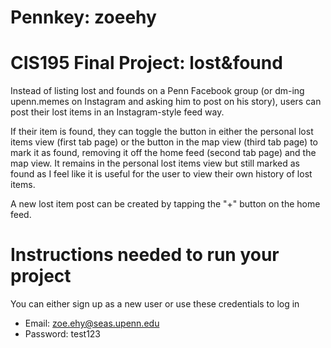 # Pennkey: zoeehy

# CIS195 Final Project: lost&found
Instead of listing lost and founds on a Penn Facebook group (or dm-ing upenn.memes on Instagram and asking him to post on his story), users can post their lost items in an Instagram-style feed way.

If their item is found, they can toggle the button in either the personal lost items view (first tab page) or the button in the map view (third tab page) to mark it as found, removing it off the home feed (second tab page) and the map view.
It remains in the personal lost items view but still marked as found as I feel like it is useful for the user to view their own history of lost items.

A new lost item post can be created by tapping the "+" button on the home feed.

# Instructions needed to run your project
You can either sign up as a new user or use these credentials to log in
- Email: zoe.ehy@seas.upenn.edu
- Password: test123
